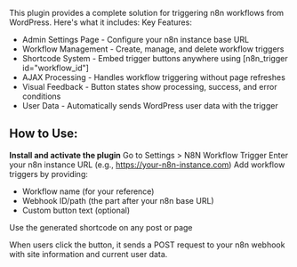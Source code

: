 This plugin provides a complete solution for triggering n8n workflows from WordPress. Here's what it includes:
Key Features:

* Admin Settings Page - Configure your n8n instance base URL
* Workflow Management - Create, manage, and delete workflow triggers
* Shortcode System - Embed trigger buttons anywhere using [n8n_trigger id="workflow_id"]
* AJAX Processing - Handles workflow triggering without page refreshes
* Visual Feedback - Button states show processing, success, and error conditions
* User Data - Automatically sends WordPress user data with the trigger

## How to Use:

**Install and activate the plugin**
Go to Settings > N8N Workflow Trigger
Enter your n8n instance URL (e.g., https://your-n8n-instance.com)
Add workflow triggers by providing:

- Workflow name (for your reference)
- Webhook ID/path (the part after your n8n base URL)
- Custom button text (optional)


Use the generated shortcode on any post or page

When users click the button, it sends a POST request to your n8n webhook with site information and current user data.
